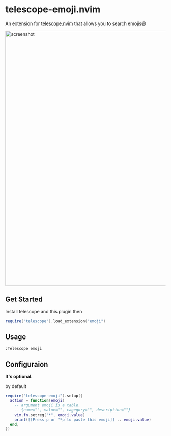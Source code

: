 # telescope-emoji.nvim

An extension for [telescope.nvim](https://github.com/nvim-telescope/telescope.nvim)
that allows you to search emojis😃

<!-- markdownlint-disable-next-line -->
<img width="800" alt="screenshot" src="https://user-images.githubusercontent.com/47070852/124722843-07b16f00-df3d-11eb-891c-9a316e8d577c.gif">

## Get Started

Install telescope and this plugin then

```lua
require("telescope").load_extension("emoji")
```

## Usage

```
:Telescope emoji
```

## Configuraion

**It's optional.**

by default

```lua
require("telescope-emoji").setup({
  action = function(emoji)
    -- argument emoji is a table.
    -- {name="", value="", cagegory="", description=""}
    vim.fn.setreg("*", emoji.value)
    print([[Press p or "*p to paste this emoji]] .. emoji.value)
  end,
})
```
